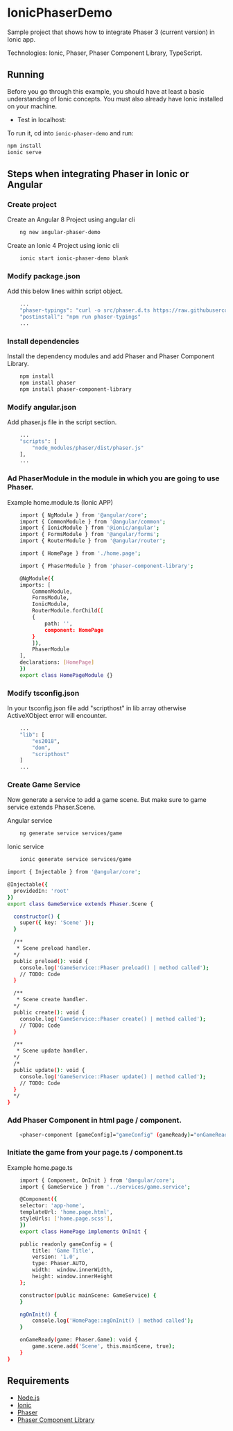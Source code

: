 # IonicPhaserDemo

Sample project that shows how to integrate Phaser 3 (current version) in Ionic app.

Technologies: Ionic, Phaser, Phaser Component Library, TypeScript.

## Running

Before you go through this example, you should have at least a basic understanding of Ionic concepts. You must also already have Ionic installed on your machine.

* Test in localhost:

To run it, cd into `ionic-phaser-demo` and run:

```bash
npm install
ionic serve
```

## Steps when integrating Phaser in Ionic or Angular

### Create project

Create an Angular 8 Project using angular cli

```bash
    ng new angular-phaser-demo
```

Create an Ionic 4 Project using ionic cli

```bash
    ionic start ionic-phaser-demo blank
```

### Modify package.json

Add this below lines within script object.

```bash
    ...
    "phaser-typings": "curl -o src/phaser.d.ts https://raw.githubusercontent.com/photonstorm/phaser/master/types/phaser.d.ts",
    "postinstall": "npm run phaser-typings"
    ...
```

### Install dependencies

Install the dependency modules and add Phaser and Phaser Component Library.

```bash
    npm install
    npm install phaser
    npm install phaser-component-library
```

### Modify angular.json

Add phaser.js file in the script section.

```bash
    ...
    "scripts": [
        "node_modules/phaser/dist/phaser.js"
    ],
    ...
```

### Ad PhaserModule in the module in which you are going to use Phaser.

Example home.module.ts (Ionic APP)

```bash
    import { NgModule } from '@angular/core';
    import { CommonModule } from '@angular/common';
    import { IonicModule } from '@ionic/angular';
    import { FormsModule } from '@angular/forms';
    import { RouterModule } from '@angular/router';

    import { HomePage } from './home.page';

    import { PhaserModule } from 'phaser-component-library';

    @NgModule({
    imports: [
        CommonModule,
        FormsModule,
        IonicModule,
        RouterModule.forChild([
        {
            path: '',
            component: HomePage
        }
        ]),
        PhaserModule
    ],
    declarations: [HomePage]
    })
    export class HomePageModule {}
```

### Modify tsconfig.json

In your tsconfig.json file add "scripthost" in lib array otherwise ActiveXObject error will encounter.

```bash
    ...
    "lib": [
        "es2018",
        "dom",
        "scripthost"
    ]
    ...
```

### Create Game Service

Now generate a service to add a game scene. But make sure to game service extends Phaser.Scene.

Angular service

```bash
    ng generate service services/game
```

Ionic service

```bash
    ionic generate service services/game
```

```bash
import { Injectable } from '@angular/core';

@Injectable({
  providedIn: 'root'
})
export class GameService extends Phaser.Scene {

  constructor() { 
    super({ key: 'Scene' });
  }

  /**
   * Scene preload handler.
  */
  public preload(): void {
    console.log('GameService::Phaser preload() | method called');
    // TODO: Code
  }

  /**
   * Scene create handler.
  */
  public create(): void {
    console.log('GameService::Phaser create() | method called');
    // TODO: Code
  }

  /**
   * Scene update handler.
  */
  /*
  public update(): void {
    console.log('GameService::Phaser update() | method called');
    // TODO: Code
  }
  */
}
```

### Add Phaser Component in html page / component.

```bash
    <phaser-component [gameConfig]="gameConfig" (gameReady)="onGameReady($event)"></phaser-component>
```

### Initiate the game from your page.ts / component.ts

Example home.page.ts

```bash
    import { Component, OnInit } from '@angular/core';
    import { GameService } from '../services/game.service';

    @Component({
    selector: 'app-home',
    templateUrl: 'home.page.html',
    styleUrls: ['home.page.scss'],
    })
    export class HomePage implements OnInit {

    public readonly gameConfig = {
        title: 'Game Title',
        version: '1.0',
        type: Phaser.AUTO,
        width:  window.innerWidth,
        height: window.innerHeight
    };

    constructor(public mainScene: GameService) {
    }

    ngOnInit() {
        console.log('HomePage::ngOnInit() | method called');
    }

    onGameReady(game: Phaser.Game): void {
        game.scene.add('Scene', this.mainScene, true);
    }
}
```

## Requirements

* [Node.js](http://nodejs.org/)
* [Ionic](https://ionicframework.com/getting-started#cli)
* [Phaser](https://phaser.io/)
* [Phaser Component Library](https://github.com/kidthales/phaser-component-library)
